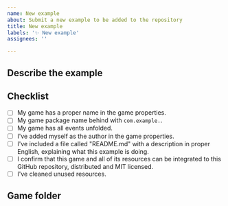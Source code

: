 ```yaml
---
name: New example
about: Submit a new example to be added to the repository
title: New example
labels: '✨ New example'
assignees: ''

---
```

<!--
**⚠️ Please edit and complete this before submitting your game:**
-->

## Describe the example

<!--
A clear and concise description of what the example is, how useful it is.
-->

## Checklist

- [ ] My game has a proper name in the game properties. 
- [ ] My game package name behind with `com.example.`.
- [ ] My game has all events unfolded.
- [ ] I've added myself as the author in the game properties.
- [ ] I've included a file called "README.md" with a description in proper English, explaining what this example is doing.
- [ ] I confirm that this game and all of its resources can be integrated to this GitHub repository, distributed and MIT licensed.
- [ ] I've cleaned unused resources.

## Game folder

<!--
Finally, attach a zip file containing your game and all its resources (images, sounds, etc...)

You also may have to create an account on GitHub before posting.
If your game is high quality and useful, it will be added to the list of GDevelop community examples.
When you're ready, remove this last paragraph and click on "Submit new issue". Thanks 🙌
-->
